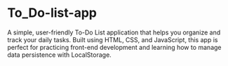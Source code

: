 # To_Do-list-app
A simple, user-friendly To-Do List application that helps you organize and track your daily tasks. Built using HTML, CSS, and JavaScript, this app is perfect for practicing front-end development and learning how to manage data persistence with LocalStorage.
